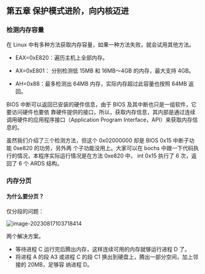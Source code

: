 ## 第五章 保护模式进阶，向内核迈进

### 检测内存容量

在 Linux 中有多种方法获取内存容量，如果一种方法失败，就会试用其他方法。

- EAX=0xE820：遍历主机上全部内存。

- AX=0xE801： 分别检测低 15MB 和 16MB～4GB 的内存，最大支持 4GB。

- AH=0x88：最多检测出 64MB 内存，实际内存超过此容量也按照 64MB 返回。

BIOS 中断可以返回已安装的硬件信息，由于 BIOS 及其中断也只是一组软件，它要访问硬件也要依 靠硬件提供的接口，所以，获取内存信息，其内部是通过连续调用硬件的应用程序接口（Application Program Interface，API）来获取内存信息的。

虽然我们介绍了三个检测方法，但这个 0x02000000 却是 BIOS 0x15 中断子功能 0xe820 的功劳，另外两 个子功能没用上。大家可以在 bochs 中跟一下代码执行的情况，本程序实际运行情况是在方法 0xe820 中， int 0x15 执行了 6 次，返回了 6 个 ARDS 结构。

### 内存分页

#### 为什么要分页？

仅分段的问题：

![image-20230817103718414](https://wtsclwq.oss-cn-beijing.aliyuncs.com/image-20230817103718414.png)

两个解决方案。 

- 等待进程 C 运行完后腾出内存，这样连续可用的内存就够运行进程 D 了。
- 将进程 A 的段 A3 或进程 C 的段 C1 换出到硬盘上，腾出一部分空间，加上邻接的 20MB，足够容 纳进程 D。

